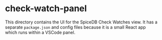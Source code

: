 # check-watch-panel

This directory contains the UI for the SpiceDB Check Watches view. It has a separate `package.json` and
config files because it is a small React app which runs within a VSCode panel.
